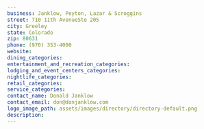 ```yaml
---
business: Janklow, Peyton, Lazar & Scroggins
street: 710 11th AvenueSte 205
city: Greeley
state: Colorado
zip: 80631
phone: (970) 353-4000
website: 
dining_categories: 
entertainment_and_recreation_categories: 
lodging_and_event_centers_categories: 
nightlife_categories: 
retail_categories: 
service_categories: 
contact_name: Donald Janklow
contact_email: don@donjanklow.com
logo_image_path: assets/images/directory/directory-default.png
description: 
---
```

